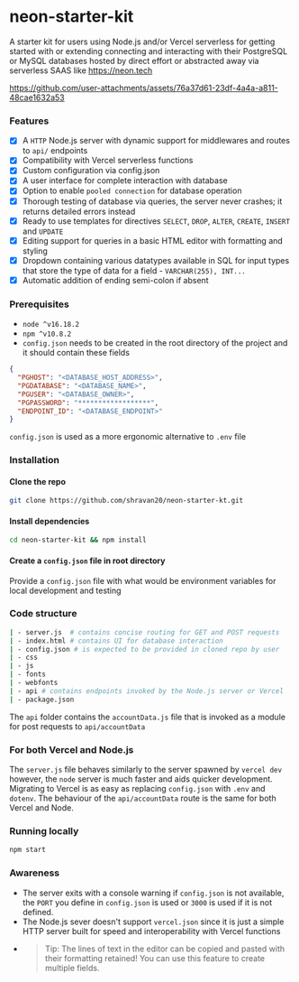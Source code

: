 # neon-starter-kit
A starter kit for users using Node.js and/or Vercel serverless for getting started with or extending connecting and interacting with their PostgreSQL or MySQL databases hosted by direct effort or abstracted away via serverless SAAS like https://neon.tech

https://github.com/user-attachments/assets/76a37d61-23df-4a4a-a811-48cae1632a53

### Features
- [x] A `HTTP` Node.js server with dynamic support for middlewares and routes to `api/` endpoints
- [x] Compatibility with Vercel serverless functions
- [x] Custom configuration via config.json
- [x] A user interface for complete interaction with database
- [x] Option to enable `pooled connection` for database operation
- [x] Thorough testing of database via queries, the server never crashes; it returns detailed errors instead
- [x] Ready to use templates for directives `SELECT`, `DROP`, `ALTER`, `CREATE`, `INSERT` and `UPDATE`
- [x] Editing support for queries in a basic HTML editor with formatting and styling
- [x] Dropdown containing various datatypes available in SQL for input types that store the type of data for a field - `VARCHAR(255), INT...`
- [x] Automatic addition of ending semi-colon if absent

### Prerequisites
+ `node ^v16.18.2`
+ `npm ^v10.8.2`
+ `config.json` needs to be created in the root directory of the project and it should contain these fields
```json
{
  "PGHOST": "<DATABASE_HOST_ADDRESS>",
  "PGDATABASE": "<DATABASE_NAME>",
  "PGUSER": "<DATABASE_OWNER>",
  "PGPASSWORD": "******************",
  "ENDPOINT_ID": "<DATABASE_ENDPOINT>"
}
```
`config.json` is used as a more ergonomic alternative to `.env` file
 
### Installation
#### Clone the repo
```sh
git clone https://github.com/shravan20/neon-starter-kt.git
```
#### Install dependencies
```sh
cd neon-starter-kit && npm install
```
#### Create a `config.json` file in root directory
Provide a `config.json` file with what would be environment variables for local development and testing

### Code structure
```sh
| - server.js  # contains concise routing for GET and POST requests
| - index.html # contains UI for database interaction
| - config.json # is expected to be provided in cloned repo by user
| - css
| - js
| - fonts
| - webfonts
| - api # contains endpoints invoked by the Node.js server or Vercel
| - package.json 
```
The `api` folder contains the `accountData.js` file that is invoked as a module for post requests to `api/accountData`

### For both Vercel and Node.js
The `server.js` file behaves similarly to the server spawned by `vercel dev` however, the `node` server is much faster and aids quicker development. Migrating to Vercel is as easy as replacing `config.json` with `.env` and `dotenv`. The behaviour of the `api/accountData` route is the same for both Vercel and Node.

### Running locally
```sh
npm start
```
### Awareness
+ The server exits with a console warning if `config.json` is not available, the `PORT` you define in `config.json` is used or `3000` is used if it is not defined.
+ The Node.js sever doesn't support `vercel.json` since it is just a simple HTTP server built for speed and interoperability with Vercel functions
+ > Tip: The lines of text in the editor can be copied and pasted with their formatting retained! You can use this feature to create multiple fields.
